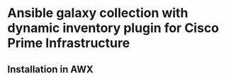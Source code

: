 # Ansible galaxy collection with dynamic inventory plugin for Cisco Prime Infrastructure

## Installation in AWX
